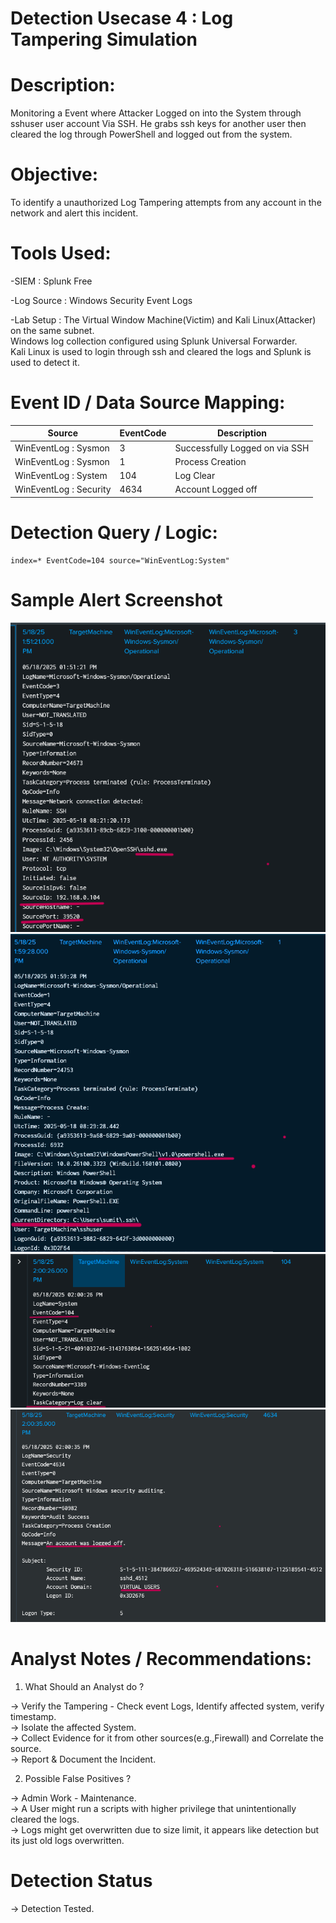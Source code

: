 

# Detection Usecase 4 : Log Tampering Simulation


# Description: 
Monitoring a Event where Attacker Logged on into the System through sshuser user account Via SSH.
He grabs ssh keys for another user then cleared the log through PowerShell 
and logged out from the system.

# Objective:
To identify a unauthorized Log Tampering attempts from any account in the network and alert this incident.


# Tools Used:

-SIEM : Splunk Free

-Log Source : Windows Security Event Logs 

-Lab Setup : The Virtual Window Machine(Victim) and Kali Linux(Attacker) on the same subnet.  
             Windows log collection configured using Splunk Universal Forwarder.  
             Kali Linux is used to login through ssh and cleared the logs 
             and Splunk is used to detect it.


# Event ID / Data Source Mapping:

|Source                  | EventCode | Description                       |
|------------------------|-----------|-----------------------------------|
| WinEventLog : Sysmon   | 3         | Successfully Logged on via SSH    |
| WinEventLog : Sysmon   | 1         | Process Creation                  |
| WinEventLog : System   | 104       | Log Clear                         |
| WinEventLog : Security | 4634      | Account Logged off                | 

# Detection Query / Logic:

```spl 
index=* EventCode=104 source="WinEventLog:System"
```


# Sample Alert Screenshot

![Login](<../logs/Screenshot 2025-05-18 161602.png>)  
![Powershell](<../logs/Screenshot 2025-05-18 150514.png>)  
![Logs](<../logs/Screenshot 2025-05-18 152731.png>)  
![Log out](<../logs/Screenshot 2025-05-18 152814.png>)


# Analyst Notes / Recommendations:

1) What Should an Analyst do ? 

-> Verify the Tampering - Check event Logs, Identify affected system, verify timestamp.  
-> Isolate the affected System.  
-> Collect Evidence for it from other sources(e.g.,Firewall) and Correlate the source.  
-> Report & Document the Incident.

2) Possible False Positives ?

-> Admin Work - Maintenance.  
-> A User might run a scripts with higher privilege that unintentionally cleared the logs.  
-> Logs might get overwritten due to size limit, it appears like detection but its just old logs overwritten.  


# Detection Status
-> Detection Tested.


